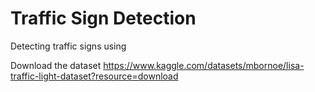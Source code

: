 # Traffic Sign Detection
Detecting traffic signs using

Download the dataset
https://www.kaggle.com/datasets/mbornoe/lisa-traffic-light-dataset?resource=download